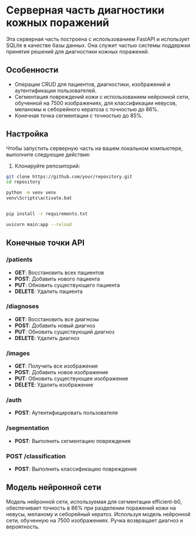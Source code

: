 # Серверная часть диагностики кожных поражений

Эта серверная часть построена с использованием FastAPI и использует SQLite в качестве базы данных. Она служит частью системы поддержки принятия решений для диагностики кожных поражений.

## Особенности

- Операции CRUD для пациентов, диагностики, изображений и аутентификации пользователей.
- Сегментация повреждений кожи с использованием нейронной сети, обученной на 7500 изображениях, для классификации невусов, меланомы и себорейного кератоза с точностью до 86%.
- Конечная точка сегментации с точностью до 85%.

## Настройка

Чтобы запустить серверную часть на вашем локальном компьютере, выполните следующие действия:

1. Клонируйте репозиторий:


```bash
git clone https://github.com/your/repository.git
cd repository

python -m venv venv
venv\Scripts\activate.bat


pip install -r requirements.txt

uvicorn main:app --reload
```

## Конечные точки API

### /patients

- **GET**: Восстановить всех пациентов
- **POST**: Добавить нового пациента
- **PUT**: Обновить существующего пациента
- **DELETE**: Удалить пациента

### /diagnoses

- **GET**: Восстановить все диагнозы
- **POST**: Добавить новый диагноз
- **PUT**: Обновить существующий диагноз
- **DELETE**: Удалить диагноз

### /images

- **GET**: Получить все изображения
- **POST**: Добавить новое изображение
- **PUT**: Обновить существующее изображение
- **DELETE**: Удалить изображение

### /auth

- **POST**: Аутентифицировать пользователя

### /segmentation

- **POST**: Выполнить сегментацию повреждения

### POST /classification

- **POST**: Выполнить классификацию повреждения

## Модель нейронной сети

Модель нейронной сети, используемая для сегментации efficient-b0, обеспечивает точность в 86% при разделении поражений кожи на невусы, меланому и себорейный кератоз. Используя модель нейронной сети, обученную на 7500 изображениях. Ручка возвращает диагноз и вероятность.
